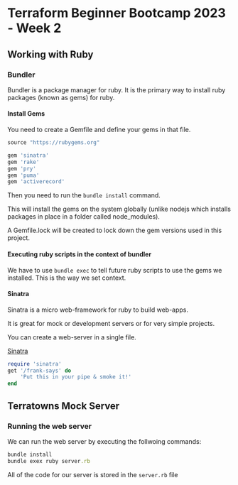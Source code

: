 # Terraform Beginner Bootcamp 2023 - Week 2

## Working with Ruby

### Bundler

Bundler is a package manager for ruby.  It is the primary way to install ruby packages (known as gems) for ruby.

#### Install Gems

You need to create a Gemfile and define your gems in that file.

```rb
source "https://rubygems.org"

gem 'sinatra'
gem 'rake'
gem 'pry'
gem 'puma'
gem 'activerecord'
```
Then you need to run the `bundle install` command.

This will install the gems on the system globally (unlike nodejs which installs packages in place in a folder called node_modules).

A Gemfile.lock will be created to lock down the gem versions used in this project.

#### Executing ruby scripts in the context of bundler

We have to use `bundle exec` to tell future ruby scripts to use the gems we installed.  This is the way we set context.

#### Sinatra

Sinatra is a micro web-framework for ruby to build web-apps.

It is great for mock or development servers or for very simple projects. 

You can create a web-server in a single file.

[Sinatra](https://sinatrarb.com/)

```rb
require 'sinatra'
get '/frank-says' do
    'Put this in your pipe & smoke it!'
end
```
## Terratowns Mock Server

### Running the web server

We can run the web server by executing the follwoing commands:

```rb
bundle install
bundle exex ruby server.rb
```

All of the code for our server is stored in the `server.rb` file

